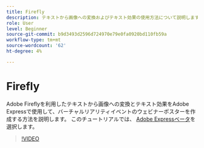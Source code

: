 ```yaml
---
title: Firefly
description: テキストから画像への変換およびテキスト効果の使用方法について説明します (Adobe Fireflyを利用 )
role: User
level: Beginner
source-git-commit: b9d3493d2596d724970e79e0fa0920bd110fb59a
workflow-type: tm+mt
source-wordcount: '62'
ht-degree: 4%

---
```


# Firefly

Adobe Fireflyを利用したテキストから画像への変換とテキスト効果をAdobe Expressで使用して、バーチャルリアリティイベントのウェビナーポスターを作成する方法を説明します。 このチュートリアルでは、 [Adobe Expressベータ](https://www.adobe.com/express/)を選択します。

>[!VIDEO](https://video.tv.adobe.com/v/3420810?quality=12&learn=on&hidetitle=true)